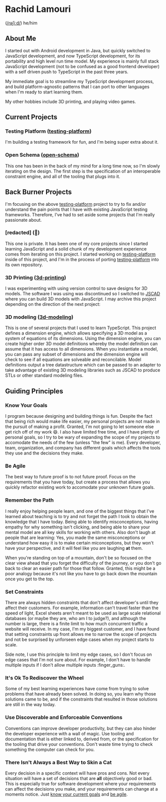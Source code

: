 # Rachid Lamouri
([/rəʃiːd/](http://ipa-reader.xyz/?text=r%C9%99%CA%83i%CB%90d&voice=Kendra)) he/him

## About Me

I started out with Android development in Java, but quickly switched to JavaScript development, and now TypeScript development, for its portability and high level run time model. My experience is mainly full stack JavaScript development (not to be confused as a good frontend developer) with a self driven push to TypeScript in the past three years.

My immediate goal is to streamline my TypeScript development process, and build platform-agnostic patterns that I can port to other languages
when I'm ready to start learning them.

My other hobbies include 3D printing, and playing video games.

## Current Projects

### Testing Platform ([testing-platform](https://github.com/rachidlamouri/testing-platform))

I'm building a testing framework for fun, and I'm being super extra about it.

### Open Schema ([open-schema](https://github.com/open-schema))

This one has been in the back of my mind for a long time now, so I'm slowly iterating on the design. The first step is the specification of an interoperable constraint engine, and all of the tooling that plugs into it.

## Back Burner Projects

I'm focusing on the above [testing-platform](#testing-platform-testing-platform) project to try to fix and/or understand the pain points that I have with existing JavaScript testing frameworks. Therefore, I've had to set aside some projects that I'm really passionate about.

### \[redacted\] (🦒)

This one is private. It has been one of my core projects since I started learning JavaScript and a solid chunk of my development experience comes from iterating on this project. I started working on [testing-platform](#testing-platform-testing-platform) inside of this project, and I'm in the process of porting [testing-platform](#testing-platform-testing-platform) into its own repository.

### 3D Printing ([3d-printing](https://github.com/rachidlamouri/3d-printing))

I was experimenting with using version control to save designs for 3D models. The software I was using was discontinued so I switched to [JSCAD](https://github.com/jscad/OpenJSCAD.org) where you can build 3D models with JavaScript. I may archive this project depending on the direction of the next project:

### 3D modeling ([3d-modeling](https://github.com/rachidlamouri/3d-modeling))

This is one of several projects that I used to learn TypeScript. This project defines a dimension engine, which allows specifying a 3D model as a system of equations of its dimensions. Using the dimension engine, you can create higher order 3D model definitions whereby the model definition can assume that it has access to all dimensions. When you instantiate a model, you can pass any subset of dimensions and the dimension engine will check to see if all equations are solveable and reconcilable. Model definitions output a tree datastructure which can be passed to an adapter to take advantage of existing 3D modeling libraries such as JSCAD to produce STLs or other standard modeling files.

## Guiding Principles

### Know Your Goals

I program because designing and building things is fun. Despite the fact that being rich would make life easier, my personal projects are not made in the pursuit of making a profit. Granted, I'm not going to let someone else get rich off of my work 😄. I also have limited free time, and I have plenty of personal goals, so I try to be wary of expanding the scope of my projects to accomodate the needs of the few (unless "the few" is me). Every developer, team, organization, and company has different goals which affects the tools they use and the decisions they make.

### Be Agile

The best way to future proof is to not future proof. Focus on the requirements that you have today, but create a process that allows you quickly refactor existing work to accomodate your unknown future goals.

### Remember the Path

I really enjoy helping people learn, and one of the biggest things that I've learned about teaching is to try and not forget the path I took to obtain the knowledge that I have today. Being able to identify misconceptions, having empathy for why something isn't clicking, and being able to share your mental model are all key skills for working with others. Also don't laugh at people that are learning: Yes, you made the same misconceptions or understand how easy it is to make certain miconceptions, but they won't have your perspective, and it will feel like you are laughing **at** them.

When you're standing on top of a mountain, don't be so focused on the clear view ahead that you forget the difficulty of the journey, or you don't go back to clear an easier path for those that follow. Granted, this might be a poor analogy because it's not like you have to go back down the mountain once you get to the top.

### Set Constraints

There are always hidden constraints that don't affect developer's until they affect their customers. For example, information can't travel faster than the speed of light, Excel sheets aren't meant to be used as large scale relational databases (or maybe they are, who am I to judge?), and although the number is large, there is a finite limit to how much concurrent traffic a website will receive. In my case, I'm my biggest customer, and I have found that setting constraints up front allows me to narrow the scope of projects and not be surprised by unforseen edge cases when my project starts to scale.

Side note, I use this principle to limit my edge cases, so I don't focus on edge cases that I'm not sure about. For example, I don't have to handle multiple inputs if I don't allow multiple inputs :finger_guns:.

### It's Ok To Rediscover the Wheel

Some of my best learning experiences have come from trying to solve problems that
have already been solved. In doing so, you learn why those solutions came to be, and if the constraints that resulted in those solutions are still in the way today.

### Use Discoverable and Enforceable Conventions

Conventions can improve developer productivity, but they can also hinder the developer experience with a wall of magic. Use tooling and documentation that is either linked to, derived from, or the specification for the tooling that drive your conventions. Don't waste time trying to check something the computer can check for you.

### There Isn't Always a Best Way to Skin a Cat

Every decision in a specific context will have pros and cons. Not every situation will have a set of decisions that are **all** objectively good or bad. This is especially true for software development where your requirements can affect the decisions you make, and your requirements can change at a moments notice. Just [know your current goals](#know-your-goals) and [be agile](#be-agile).
